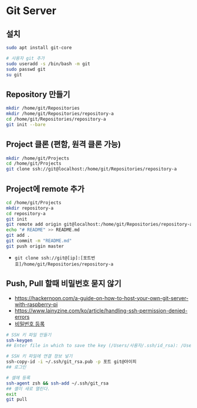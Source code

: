 # Git Server
## 설치
```sh
sudo apt install git-core

# 사용자 git 추가
sudo useradd -s /bin/bash -m git
sudo passwd git
su git
```

## Repository 만들기
```sh
mkdir /home/git/Repositories
mkdir /home/git/Repositories/repository-a
cd /home/git/Repositories/repository-a
git init --bare
```

## Project 클론 (편함, 원격 클론 가능)
```sh
mkdir /home/git/Projects
cd /home/git/Projects
git clone ssh://git@localhost:/home/git/Repositories/repository-a
```

## Project에 remote 추가
```sh
cd /home/git/Projects
mkdir repository-a
cd repository-a
git init
git remote add origin git@localhost:/home/git/Repositories/repository-a
echo "# README" >> README.md
git add .
git commit -m "README.md"
git push origin master
```
* `git clone ssh://git@[ip]:[포트번호]/home/git/Repositories/repository-a`

## Push, Pull 할때 비밀번호 묻지 않기
* https://hackernoon.com/a-guide-on-how-to-host-your-own-git-server-with-raspberry-pi
* https://www.lainyzine.com/ko/article/handling-ssh-permission-denied-errors
* [비밀번호 등록](https://jjuke-brain.tistory.com/entry/Git-Push-%EB%98%90%EB%8A%94-Pull-%ED%95%A0-%EB%95%8C-id-password-%EC%A0%80%EC%9E%A5%ED%95%98%EA%B8%B0-Github-Personal-Access-Token)
```sh
# SSH 키 파일 만들기
ssh-keygen
## Enter file in which to save the key (/Users/사용자/.ssh/id_rsa): /Users/사용자/.ssh/git_rsa

# SSH 키 파일에 연결 정보 넣기
ssh-copy-id -i ~/.ssh/git_rsa.pub -p 포트 git@아이피
## 로그인

# 셀에 등록
ssh-agent zsh && ssh-add ~/.ssh/git_rsa
## 셸이 새로 열린다.
exit
git pull
```
